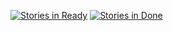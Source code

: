 [![Stories in Ready](https://badge.waffle.io/whalle/dotfiles.png?label=ready&title=Ready)](http://waffle.io/whalle/dotfiles)
[![Stories in Done](https://badge.waffle.io/whalle/dotfiles.png?label=done&title=Done)](http://waffle.io/whalle/dotfiles)

